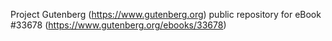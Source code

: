 Project Gutenberg (https://www.gutenberg.org) public repository for eBook #33678 (https://www.gutenberg.org/ebooks/33678)
